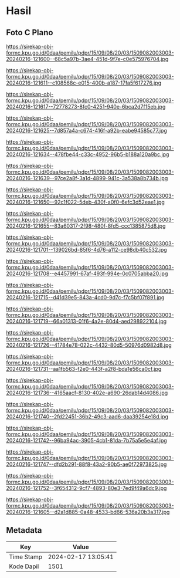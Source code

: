 # Hasil

## Foto C Plano

https://sirekap-obj-formc.kpu.go.id/0daa/pemilu/pdpr/15/09/08/20/03/1509082003003-20240216-121600--68c5a97b-3ae4-451d-9f7e-c0e575976704.jpg

https://sirekap-obj-formc.kpu.go.id/0daa/pemilu/pdpr/15/09/08/20/03/1509082003003-20240216-121611--c108568c-e015-400b-a187-17fa5f617276.jpg

https://sirekap-obj-formc.kpu.go.id/0daa/pemilu/pdpr/15/09/08/20/03/1509082003003-20240216-121617--72778273-8fc0-4251-940e-6bca2d7f15eb.jpg

https://sirekap-obj-formc.kpu.go.id/0daa/pemilu/pdpr/15/09/08/20/03/1509082003003-20240216-121625--7d857a4a-c674-416f-a92b-eabe94585c77.jpg

https://sirekap-obj-formc.kpu.go.id/0daa/pemilu/pdpr/15/09/08/20/03/1509082003003-20240216-121634--478fbe44-c33c-4952-96b5-b188a120a9bc.jpg

https://sirekap-obj-formc.kpu.go.id/0daa/pemilu/pdpr/15/09/08/20/03/1509082003003-20240216-121639--97ce2a8f-3a1d-4899-941c-3a538a8b734b.jpg

https://sirekap-obj-formc.kpu.go.id/0daa/pemilu/pdpr/15/09/08/20/03/1509082003003-20240216-121650--92c1f022-5deb-430f-a0f0-6efc3d52eae1.jpg

https://sirekap-obj-formc.kpu.go.id/0daa/pemilu/pdpr/15/09/08/20/03/1509082003003-20240216-121655--83a60317-2f98-480f-8fd5-ccc1385875d8.jpg

https://sirekap-obj-formc.kpu.go.id/0daa/pemilu/pdpr/15/09/08/20/03/1509082003003-20240216-121701--139026bd-85f6-4d76-a112-ce98db40c532.jpg

https://sirekap-obj-formc.kpu.go.id/0daa/pemilu/pdpr/15/09/08/20/03/1509082003003-20240216-121708--e4457991-67af-493f-994e-0c0705abba20.jpg

https://sirekap-obj-formc.kpu.go.id/0daa/pemilu/pdpr/15/09/08/20/03/1509082003003-20240216-121715--d41d39e5-843a-4cd0-9d7c-f7c5bf07f891.jpg

https://sirekap-obj-formc.kpu.go.id/0daa/pemilu/pdpr/15/09/08/20/03/1509082003003-20240216-121719--66a01313-01f6-4a2e-80d4-aed298922104.jpg

https://sirekap-obj-formc.kpu.go.id/0daa/pemilu/pdpr/15/09/08/20/03/1509082003003-20240216-121726--41784e78-022c-4432-80d5-50976d0982d8.jpg

https://sirekap-obj-formc.kpu.go.id/0daa/pemilu/pdpr/15/09/08/20/03/1509082003003-20240216-121731--aa1fb563-f2e0-443f-a2f8-bda1e56ca0cf.jpg

https://sirekap-obj-formc.kpu.go.id/0daa/pemilu/pdpr/15/09/08/20/03/1509082003003-20240216-121736--4165aacf-8130-402e-a690-26dab14d4086.jpg

https://sirekap-obj-formc.kpu.go.id/0daa/pemilu/pdpr/15/09/08/20/03/1509082003003-20240216-121740--2fd22451-36b2-49c3-aad6-daa39254e18d.jpg

https://sirekap-obj-formc.kpu.go.id/0daa/pemilu/pdpr/15/09/08/20/03/1509082003003-20240216-121742--96ba94ac-3905-4cb1-81da-7b75a5e5e4af.jpg

https://sirekap-obj-formc.kpu.go.id/0daa/pemilu/pdpr/15/09/08/20/03/1509082003003-20240216-121747--dfd2b291-88f8-43a2-90b5-ae0f72973825.jpg

https://sirekap-obj-formc.kpu.go.id/0daa/pemilu/pdpr/15/09/08/20/03/1509082003003-20240216-121752--3f654312-9cf7-4893-80e3-7ed9f49a6dc9.jpg

https://sirekap-obj-formc.kpu.go.id/0daa/pemilu/pdpr/15/09/08/20/03/1509082003003-20240216-121605--d2a1d885-0a48-4533-bd66-536a20b3a317.jpg


## Metadata

| Key        | Value               |
| ---------- | ------------------- |
| Time Stamp | 2024-02-17 13:05:41 |
| Kode Dapil | 1501                |



